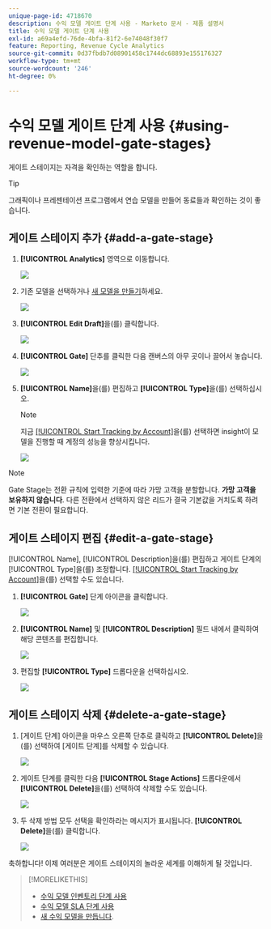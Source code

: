 ```yaml
---
unique-page-id: 4718670
description: 수익 모델 게이트 단계 사용 - Marketo 문서 - 제품 설명서
title: 수익 모델 게이트 단계 사용
exl-id: a69a4efd-76de-4bfa-81f2-6e74048f30f7
feature: Reporting, Revenue Cycle Analytics
source-git-commit: 0d37fbdb7d08901458c1744dc68893e155176327
workflow-type: tm+mt
source-wordcount: '246'
ht-degree: 0%

---
```


# 수익 모델 게이트 단계 사용 {#using-revenue-model-gate-stages}

게이트 스테이지는 자격을 확인하는 역할을 합니다.

>[!TIP]
>
>그래픽이나 프레젠테이션 프로그램에서 연습 모델을 만들어 동료들과 확인하는 것이 좋습니다.

## 게이트 스테이지 추가 {#add-a-gate-stage}

1. **[!UICONTROL Analytics]** 영역으로 이동합니다.

   ![](assets/image2015-4-27-23-3a27-3a43.png)

1. 기존 모델을 선택하거나 [새 모델을 만들기](/help/marketo/product-docs/reporting/revenue-cycle-analytics/revenue-cycle-models/create-a-new-revenue-model.md)하세요.

   ![](assets/image2015-4-27-15-3a6-3a30.png)

1. **[!UICONTROL Edit Draft]**&#x200B;을(를) 클릭합니다.

   ![](assets/image2015-4-27-12-3a10-3a49.png)

1. **[!UICONTROL Gate]** 단추를 클릭한 다음 캔버스의 아무 곳이나 끌어서 놓습니다.

   ![](assets/image2015-4-27-16-3a54-3a19.png)

1. **[!UICONTROL Name]**&#x200B;을(를) 편집하고 **[!UICONTROL Type]**&#x200B;을(를) 선택하십시오.

   >[!NOTE]
   >
   >지금 [[!UICONTROL Start Tracking by Account]](/help/marketo/product-docs/reporting/revenue-cycle-analytics/revenue-cycle-models/start-tracking-by-account-in-the-revenue-modeler.md)을(를) 선택하면 insight이 모델을 진행할 때 계정의 성능을 향상시킵니다.

   ![](assets/image2015-4-28-12-3a1-3a7.png)

>[!NOTE]
>
>Gate Stage는 전환 규칙에 입력한 기준에 따라 가망 고객을 분할합니다. **가망 고객을 보유하지 않습니다**. 다른 전환에서 선택하지 않은 리드가 결국 기본값을 거치도록 하려면 기본 전환이 필요합니다.

## 게이트 스테이지 편집 {#edit-a-gate-stage}

[!UICONTROL Name], [!UICONTROL Description]을(를) 편집하고 게이트 단계의 [!UICONTROL Type]을(를) 조정합니다. [[!UICONTROL Start Tracking by Account]](/help/marketo/product-docs/reporting/revenue-cycle-analytics/revenue-cycle-models/start-tracking-by-account-in-the-revenue-modeler.md)을(를) 선택할 수도 있습니다.

1. **[!UICONTROL Gate]** 단계 아이콘을 클릭합니다.

   ![](assets/image2015-4-27-17-3a11-3a41.png)

1. **[!UICONTROL Name]** 및 **[!UICONTROL Description]** 필드 내에서 클릭하여 해당 콘텐츠를 편집합니다.

   ![](assets/image2015-4-28-12-3a17-3a22.png)

1. 편집할 **[!UICONTROL Type]** 드롭다운을 선택하십시오.

   ![](assets/image2015-4-27-17-3a14-3a7.png)

## 게이트 스테이지 삭제 {#delete-a-gate-stage}

1. [게이트 단계] 아이콘을 마우스 오른쪽 단추로 클릭하고 **[!UICONTROL Delete]**&#x200B;을(를) 선택하여 [게이트 단계]를 삭제할 수 있습니다.

   ![](assets/image2015-4-28-12-3a30-3a19.png)

1. 게이트 단계를 클릭한 다음 **[!UICONTROL Stage Actions]** 드롭다운에서 **[!UICONTROL Delete]**&#x200B;을(를) 선택하여 삭제할 수도 있습니다.

   ![](assets/image2015-4-28-12-3a56-3a28.png)

1. 두 삭제 방법 모두 선택을 확인하라는 메시지가 표시됩니다. **[!UICONTROL Delete]**&#x200B;을(를) 클릭합니다.

   ![](assets/image2015-4-28-12-3a52-3a22.png)

축하합니다! 이제 여러분은 게이트 스테이지의 놀라운 세계를 이해하게 될 것입니다.

>[!MORELIKETHIS]
>
>* [수익 모델 인벤토리 단계 사용](/help/marketo/product-docs/reporting/revenue-cycle-analytics/revenue-cycle-models/using-revenue-model-inventory-stages.md)
>* [수익 모델 SLA 단계 사용](/help/marketo/product-docs/reporting/revenue-cycle-analytics/revenue-cycle-models/using-revenue-model-sla-stages.md)
>* [새 수익 모델을 만듭니다](/help/marketo/product-docs/reporting/revenue-cycle-analytics/revenue-cycle-models/create-a-new-revenue-model.md).
